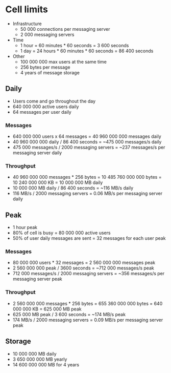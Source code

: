 # Cell limits

* Infrastructure
  - 50 000 connections per messaging server
  - 2 000 messaging servers
* Time
  - 1 hour = 60 minutes * 60 seconds = 3 600 seconds
  - 1 day = 24 hours * 60 minutes * 60 seconds = 86 400 seconds
* Other
  - 100 000 000 max users at the same time
  - 256 bytes per message
  - 4 years of message storage

## Daily

* Users come and go throughout the day
* 640 000 000 active users daily
* 64 messages per user daily

### Messages

* 640 000 000 users x 64 messages = 40 960 000 000 messages daily
* 40 960 000 000 daily / 86 400 seconds = ~475 000 messages/s daily
* 475 000 messages/s / 2000 messaging servers = ~237 messages/s per messaging server daily

### Throughput

* 40 960 000 000 messages * 256 bytes = 10 485 760 000 000 bytes = 10 240 000 000 KB = 10 000 000 MB daily
* 10 000 000 MB daily / 86 400 seconds  = ~116 MB/s daily
* 116 MB/s / 2000 messaging servers = 0.06 MB/s per messaging server daily

## Peak

* 1 hour peak
* 80% of cell is busy = 80 000 000 active users
* 50% of user daily messages are sent = 32 messages for each user peak

### Messages

* 80 000 000 users * 32 messages = 2 560 000 000 messages peak
* 2 560 000 000 peak / 3600 seconds = ~712 000 messages/s peak
* 712 000 messages/s / 2000 messaging servers = ~356 messages/s per messaging server peak

### Throughput

* 2 560 000 000 messages * 256 bytes = 655 360 000 000 bytes = 640 000 000 KB = 625 000 MB peak
* 625 000 MB peak / 3 600 seconds = ~174 MB/s peak
* 174 MB/s / 2000 messaging servers = 0.09 MB/s per messaging server peak

## Storage

* 10 000 000 MB daily
* 3 650 000 000 MB yearly
* 14 600 000 000 MB for 4 years
